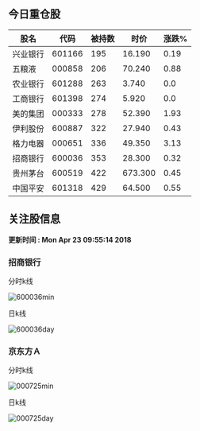 
## 今日重仓股 

|股名|代码|被持数|时价|涨跌%|
|---|---|---|---|---|
|兴业银行|601166|195|16.190|0.19|
|五粮液|000858|206|70.240|0.88|
|农业银行|601288|263|3.740|0.0|
|工商银行|601398|274|5.920|0.0|
|美的集团|000333|278|52.390|1.93|
|伊利股份|600887|322|27.940|0.43|
|格力电器|000651|336|49.350|3.13|
|招商银行|600036|353|28.300|0.32|
|贵州茅台|600519|422|673.300|0.45|
|中国平安|601318|429|64.500|0.55|

## 关注股信息
**更新时间 : Mon Apr 23 09:55:14 2018**
### 招商银行 
分时k线

![600036min](http://image.sinajs.cn/newchart/min/n/sh600036.gif)

日k线

![600036day](http://image.sinajs.cn/newchart/daily/n/sh600036.gif)

### 京东方Ａ 
分时k线

![000725min](http://image.sinajs.cn/newchart/min/n/sz000725.gif)

日k线

![000725day](http://image.sinajs.cn/newchart/daily/n/sz000725.gif)
